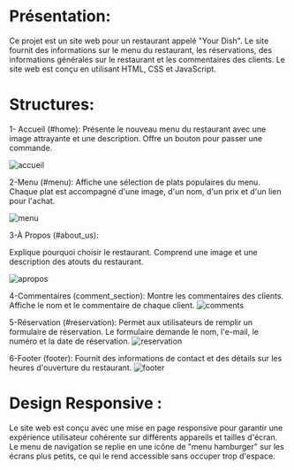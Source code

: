 # Présentation:
 Ce projet est un site web pour un restaurant appelé "Your Dish". Le site fournit des informations sur le menu du restaurant, les réservations, des informations générales sur le restaurant et les commentaires des clients.
 Le site web est conçu en utilisant HTML, CSS et JavaScript.
 
 # Structures:
  1- Accueil (#home):
Présente le nouveau menu du restaurant avec une image attrayante et une description.
Offre un bouton pour passer une commande.

![accueil](https://github.com/SalouaE1/Your-Dish/assets/139327537/5658665f-956e-4873-8020-8bc7f3633d33)


   2-Menu (#menu):
Affiche une sélection de plats populaires du menu.
Chaque plat est accompagné d'une image, d'un nom, d'un prix et d'un lien pour l'achat.


![menu](https://github.com/SalouaE1/Your-Dish/assets/139327537/0d144ac1-ce7e-4361-ba68-8a39e3f65784)


 3-À Propos (#about_us):
 
Explique pourquoi choisir le restaurant.
Comprend une image et une description des atouts du restaurant.

![apropos](https://github.com/SalouaE1/Your-Dish/assets/139327537/33a1bbed-fbf6-4346-9275-79152a6b145c)

4-Commentaires (comment_section):
Montre les commentaires des clients.
Affiche le nom et le commentaire de chaque client.
![comments](https://github.com/SalouaE1/Your-Dish/assets/139327537/a7b5da7c-da90-4a63-ab77-b7859588e80e)

5-Réservation (#reservation):
Permet aux utilisateurs de remplir un formulaire de réservation.
Le formulaire demande le nom, l'e-mail, le numéro et la date de réservation.
![reservation](https://github.com/SalouaE1/Your-Dish/assets/139327537/ebf11592-b358-41cb-b7c5-855995be661d)

6-Footer (footer):
Fournit des informations de contact et des détails sur les heures d'ouverture du restaurant.
![footer](https://github.com/SalouaE1/Your-Dish/assets/139327537/eb9ea9b2-8a92-4e82-8af2-633976293b80)



# Design Responsive :
Le site web est conçu avec une mise en page responsive pour garantir une expérience utilisateur cohérente sur différents appareils et tailles d'écran. Le menu de navigation se replie en une icône de "menu hamburger" sur les écrans plus petits, ce qui le rend accessible sans occuper trop d'espace.
